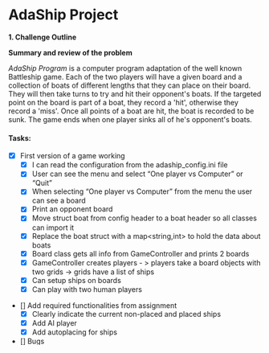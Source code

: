 # **AdaShip Project**

**1. Challenge Outline**

**Summary and review of the problem** 

*AdaShip Program* is a computer program adaptation of the well known Battleship game. 
Each of the two players will have a given board and a collection of boats of different lengths that they can place on their board. 
They will then take turns to try and hit their opponent's boats. If the targeted point on the board is part of a boat, they record a 'hit', otherwise they record a 'miss'.
Once all points of a boat are hit, the boat is recorded to be sunk. The game ends when one player sinks all of he's opponent's boats.

#### Tasks:
- [X] First version of a game working
    - [x] I can read the configuration from the adaship_config.ini file
    - [x] User can see the menu and select “One player vs Computer” or “Quit”
    - [x] When selecting “One player vs Computer” from the menu the user can see a board
    - [x] Print an opponent board
    - [x] Move struct boat from config header to a boat header so all classes can import it
    - [x] Replace the boat struct with a map<string,int> to hold the data about boats
    - [x] Board class gets all info from GameController and prints 2 boards
    - [x] GameController creates players - > players take a board objects with two grids -> grids have a list of ships
    - [x] Can setup ships on boards
    - [x] Can play with two human players
- [] Add required functionalities from assignment
    - [x] Clearly indicate the current non-placed and placed ships
    - [x] Add AI player
    - [x] Add autoplacing for ships 
   
- [] Bugs
    - [x] Fix board to display ships differently
    - [x] Fix board to display columns up to 25 (entire alphabet)
    - [] Fix board to display columns up to 80
    - [] Fix boat placement for coordinate 6H instead of H6
    - [] Press Enter to let other player take its turn -> Press Enter to let "player 1/2" take its turn
    
    
    
    
    